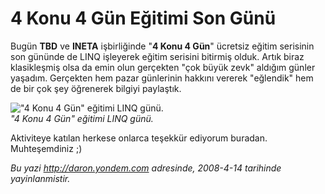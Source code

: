 # 4 Konu 4 Gün Eğitimi Son Günü
Bugün **TBD** ve **INETA** işbirliğinde "**4 Konu 4 Gün**" ücretsiz
eğitim serisinin son gününde de LINQ işleyerek eğitim serisini bitirmiş
olduk. Artık biraz klasikleşmiş olsa da emin olun gerçekten "çok büyük
zevk" aldığım günler yaşadım. Gerçekten hem pazar günlerinin hakkını
vererek "eğlendik" hem de bir çok şey öğrenerek bilgiyi paylaştık.

!["4 Konu 4 Gün" eğitimi LINQ
günü.](media/4_Konu_4_Gun_Egitimi_Son_Gunu_LINQ/13042008_1.jpg)\
*"4 Konu 4 Gün" eğitimi LINQ günü.*

Aktiviteye katılan herkese onlarca teşekkür ediyorum buradan.
Muhteşemdiniz ;)



*Bu yazi http://daron.yondem.com adresinde, 2008-4-14 tarihinde yayinlanmistir.*
